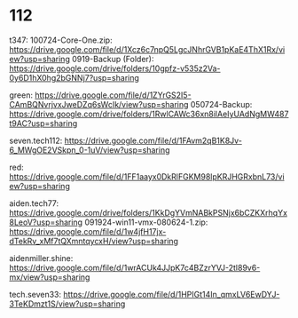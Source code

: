 # 112

t347: 100724-Core-One.zip: https://drive.google.com/file/d/1Xcz6c7npQ5LgcJNhrGVB1pKaE4ThX1Rx/view?usp=sharing 0919-Backup (Folder): https://drive.google.com/drive/folders/10gpfz-v535z2Va-0y6D1hX0hg2bGNNj7?usp=sharing

green: https://drive.google.com/file/d/1ZYrGS2I5-CAmBQNvrjvxJweDZq6sWcIk/view?usp=sharing 050724-Backup: https://drive.google.com/drive/folders/1RwlCAWc36xn8ilAeIyUAdNgMW487t9AC?usp=sharing

seven.tech112: https://drive.google.com/file/d/1FAvm2qB1K8Jv-6_MWgOE2VSkpn_0-1uV/view?usp=sharing

red: https://drive.google.com/file/d/1FF1aayx0DkRlFGKM98lpKRJHGRxbnL73/view?usp=sharing

aiden.tech77: https://drive.google.com/drive/folders/1KkDgYVmNABkPSNjx6bCZKXrhqYx8LeoV?usp=sharing 091924-win11-vmx-080624-1.zip: https://drive.google.com/file/d/1w4jfH17jx-dTekRv_xMf7tQXmntqycxH/view?usp=sharing

aidenmiller.shine: https://drive.google.com/file/d/1wrACUk4JJpK7c4BZzrYVJ-2tl89v6-mx/view?usp=sharing

tech.seven33: https://drive.google.com/file/d/1HPIGt14In_qmxLV6EwDYJ-3TeKDmzt1S/view?usp=sharing
